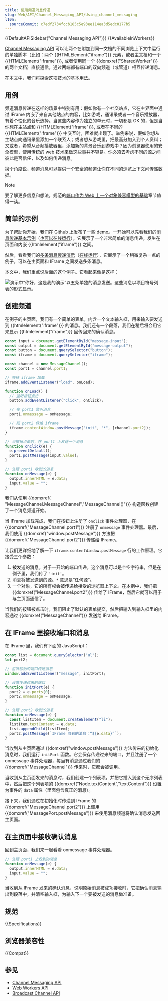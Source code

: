 ```yaml
---
title: 使用频道消息传递
slug: Web/API/Channel_Messaging_API/Using_channel_messaging
l10n:
  sourceCommit: c7edf2734fccb185c5e93ee114ea3d5edc0177b5
---
```


{{DefaultAPISidebar("Channel Messaging API")}} {{AvailableInWorkers}}

[Channel Messaging API](/zh-CN/docs/Web/API/Channel_Messaging_API) 可以让两个在附加到同一文档的不同浏览上下文中运行的单独脚本（比如：两个 {{HTMLElement("iframe")}} 元素，或者主文档和一个 {{HTMLElement("iframe")}}, 或者使用同一个 {{domxref("SharedWorker")}} 的两个文档）直接通信，通过两端都有端口的双向频道（或管道）相互传递消息。

在本文中，我们将探索这项技术的基本用法。

## 用例

频道消息传递在这样的场景中特别有用：假如你有一个社交站点，它在主界面中通过 IFrame 内嵌了来自其他站点的内容，比如游戏，通讯录或者一个音乐播放器，有着个性化的音乐选择。当这些内容作为独立的单元时，一切都是 OK 的，但是当你想在主站点和 {{HTMLElement("iframe")}}, 或者在不同的 {{HTMLElement("iframe")}} 中交互时，困难就出现了。举例来说，假如你想从主站点向通讯录里添加一个联系人；或者想从游戏里，把最高分加入到个人资料；又或者，希望从音频播放器里，添加新的背景音乐到游戏中？因为浏览器使用的安全模型，使用传统的 web 技术来做这些事并不容易。你必须去考虑不同的源之间彼此是否信任，以及如何传递消息。

换个角度说，频道消息可以提供一个安全的频道让你在不同的浏览上下文间传递数据。

> [!NOTE]
> 要了解更多信息和想法，规范的[端口作为 Web 上一个对象兼容模型的基础](https://html.spec.whatwg.org/multipage/comms.html#ports-as-the-basis-of-an-object-capability-model-on-the-web)章节值得一读。

## 简单的示例

为了帮助你开始，我们在 Github 上发布了一些 demo。一开始可以先看我们的[消息传递基本示例](https://github.com/mdn/dom-examples/tree/main/channel-messaging-basic)（[也可以在线运行](https://mdn.github.io/dom-examples/channel-messaging-basic/)），它展示了一个非常简单的消息传递，发生在页面和内嵌 {{htmlelement("iframe")}} 之间。

然后，看看我们的[多条消息传递演示](https://github.com/mdn/dom-examples/tree/main/channel-messaging-multimessage)（[在线运行](https://mdn.github.io/dom-examples/channel-messaging-multimessage/)），它展示了一个稍微复杂一点的例子，可以在主页面和 IFrame 之间发送多条消息。

本文中，我们重点说后面的这个例子。它看起来像是这样：

![演示中“你好，这是我的演示”以五条单独的消息发送。这些消息以项目符号列表的形式显示。](channel-messaging-demo.png)

## 创建频道

在例子的主页面，我们有一个简单的表单，内含一个文本输入框，用来输入要发送到 {{htmlelement("iframe")}} 的消息。我们还有一个段落，我们在稍后将会用它来显示 {{htmlelement("iframe")}} 回传回来的确认消息。

```js
const input = document.getElementById("message-input");
const output = document.getElementById("message-output");
const button = document.querySelector("button");
const iframe = document.querySelector("iframe");

const channel = new MessageChannel();
const port1 = channel.port1;

// 等待 iframe 加载
iframe.addEventListener("load", onLoad);

function onLoad() {
  // 监听按钮点击
  button.addEventListener("click", onClick);

  // 在 port1 监听消息
  port1.onmessage = onMessage;

  // 把 port2 传给 iframe
  iframe.contentWindow.postMessage("init", "*", [channel.port2]);
}

// 当按钮点击时，在 port1 上发送一个消息
function onClick(e) {
  e.preventDefault();
  port1.postMessage(input.value);
}

// 处理 port1 收到的消息
function onMessage(e) {
  output.innerHTML = e.data;
  input.value = "";
}
```

我们从使用 {{domxref( "MessageChannel.MessageChannel","MessageChannel()")}} 构造函数创建了一个消息频道开始。

当 IFrame 加载完成，我们在按钮上注册了 `onclick` 事件处理器，在 {{domxref("MessageChannel.port1")}} 注册了 `onmessage` 事件处理器。最后，我们使用 {{domxref("window.postMessage")}} 方法把 {{domxref("MessageChannel.port2")}} 传递给 IFrame。

让我们更详细地了解一下 `iframe.contentWindow.postMessage` 行的工作原理。它接受三个参数：

1. 被发送的消息。对于一开始的端口传递，这个消息可以是个空字符串，但是在例子里，我们传了 `'init'`。
2. 消息将被发送到的源。`*` 意思是“任何源”。
3. 一个对象，它的所有权会被传递给接受的浏览器上下文。在本例中，我们把 {{domxref("MessageChannel.port2")}} 传给了 IFrame，然后它就可以用于与主页面通信了。

当我们的按钮被点击时，我们阻止了默认的表单提交，然后把输入到输入框里的内容通过 {{domxref("MessageChannel")}} 发送给 IFrame。

## 在 IFrame 里接收端口和消息

在 IFrame 里，我们有下面的 JavaScript：

```js
const list = document.querySelector("ul");
let port2;

// 监听初始的端口传递消息
window.addEventListener("message", initPort);

// 设置传递过来的端口
function initPort(e) {
  port2 = e.ports[0];
  port2.onmessage = onMessage;
}

// 处理 port2 收到的消息
function onMessage(e) {
  const listItem = document.createElement("li");
  listItem.textContent = e.data;
  list.appendChild(listItem);
  port2.postMessage(`IFrame 收到的消息：“${e.data}”`);
}
```

当收到从主页面通过 {{domxref("window.postMessage")}} 方法传来的初始化消息时，我们运行 `initPort` 函数。它会保存传递过来的端口，并且注册了一个 onmessage 事件处理器，每当有消息通过我们的 {{domxref("MessageChannel")}} 传来时，它都会被调用。

当收到从主页面发来的消息时，我们创建一个列表项，并把它插入到这个无序列表中，然后把这个列表项的 {{domxref("Node.textContent","textContent")}} 设置为事件的 `data` 属性（里面包含真正的消息）。

接下来，我们通过在初始化时传递到 IFrame 的 {{domxref("MessageChannel.port2")}} 上调用 {{domxref("MessagePort.postMessage")}} 来使用消息频道将确认消息发送回主页面。

## 在主页面中接收确认消息

回到主页面，我们来一起看看 onmessage 事件处理器。

```js
// 处理 port1 上收到的消息
function onMessage(e) {
  output.innerHTML = e.data;
  input.value = "";
}
```

当收到从 IFrame 发来的确认消息，说明原始消息被成功接收时，它把确认消息输出到段落中，并清空输入框，为输入下一个要被发送的消息做准备。

## 规范

{{Specifications}}

## 浏览器兼容性

{{Compat}}

## 参见

- [Channel Messaging API](/zh-CN/docs/Web/API/Channel_Messaging_API)
- [Web Workers API](/zh-CN/docs/Web/API/Web_Workers_API)
- [Broadcast Channel API](/zh-CN/docs/Web/API/Broadcast_Channel_API)
